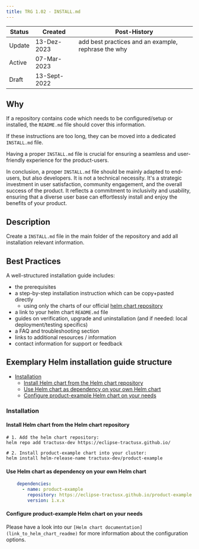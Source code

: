 ```yaml
---
title: TRG 1.02 - INSTALL.md
---
```


| Status | Created      | Post-History                                        |
|--------|--------------|-----------------------------------------------------|
| Update | 13-Dez-2023  | add best practices and an example, rephrase the why |
| Active | 07-Mar-2023  |                                                     |
| Draft  | 13-Sept-2022 |                                                     |

## Why

If a repository contains code which needs to be configured/setup or installed, the `README.md` file should cover this information.

If these instructions are too long, they can be moved into a dedicated `INSTALL.md` file.

Having a proper `INSTALL.md` file is crucial for ensuring a seamless and user-friendly experience for the product-users.

In conclusion, a proper `INSTALL.md` file should be mainly adapted to end-users, but also developers. It is not a technical necessity.
It's a strategic investment in user satisfaction, community engagement, and the overall success of the product. It reflects a commitment to inclusivity and usability, ensuring that a diverse user base can effortlessly install and enjoy the benefits of your product.

## Description

Create a `INSTALL.md` file in the main folder of the repository and add all installation relevant information.

## Best Practices

A well-structured installation guide includes:

- the prerequisites
- a step-by-step installation instruction which can be copy+pasted directly
  - using only the charts of our official [helm chart repository](https://github.com/eclipse-tractusx/charts)
- a link to your helm chart `README.md` file
- guides on verification, upgrade and uninstallation (and if needed: local deployment/testing specifics)
- a FAQ and troubleshooting section
- links to additional resources / information
- contact information for support or feedback

## Exemplary Helm installation guide structure

- [Installation](#installation)
  - [Install Helm chart from the Helm chart repository](#install-helm-chart-from-the-helm-chart-repository)
  - [Use Helm chart as dependency on your own Helm chart](#use-helm-chart-as-dependency-on-your-own-helm-chart)
  - [Configure product-example Helm chart on your needs](#configure-product-example-helm-chart-on-your-needs)

### Installation

#### Install Helm chart from the Helm chart repository

```shell
# 1. Add the helm chart repository:
helm repo add tractusx-dev https://eclipse-tractusx.github.io/
```

```shell
# 2. Install product-example chart into your cluster:
helm install helm-release-name tractusx-dev/product-example
```

#### Use Helm chart as dependency on your own Helm chart

```yaml
    dependencies:
      - name: product-example
        repository: https://eclipse-tractusx.github.io/product-example
        version: 1.x.x
```

#### Configure product-example Helm chart on your needs

Please have a look into our `[Helm chart documentation](link_to_helm_chart_readme)` for more information about the configuration options.
